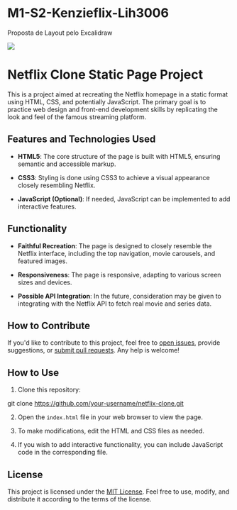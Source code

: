 # M1-S2-Kenzieflix-Lih3006

Proposta de Layout pelo Excalidraw

<img src="https://i.imgur.com/NId1Vun.png">

# Netflix Clone Static Page Project



This is a project aimed at recreating the Netflix homepage in a static format using HTML, CSS, and potentially JavaScript. The primary goal is to practice web design and front-end development skills by replicating the look and feel of the famous streaming platform.

## Features and Technologies Used

- **HTML5**: The core structure of the page is built with HTML5, ensuring semantic and accessible markup.

- **CSS3**: Styling is done using CSS3 to achieve a visual appearance closely resembling Netflix.

- **JavaScript (Optional)**: If needed, JavaScript can be implemented to add interactive features.

## Functionality

- **Faithful Recreation**: The page is designed to closely resemble the Netflix interface, including the top navigation, movie carousels, and featured images.

- **Responsiveness**: The page is responsive, adapting to various screen sizes and devices.

- **Possible API Integration**: In the future, consideration may be given to integrating with the Netflix API to fetch real movie and series data.

## How to Contribute

If you'd like to contribute to this project, feel free to [open issues](link_to_issues), provide suggestions, or [submit pull requests](link_to_pull_requests). Any help is welcome!

## How to Use

1. Clone this repository:

git clone https://github.com/your-username/netflix-clone.git

2. Open the `index.html` file in your web browser to view the page.

3. To make modifications, edit the HTML and CSS files as needed.

4. If you wish to add interactive functionality, you can include JavaScript code in the corresponding file.

## License

This project is licensed under the [MIT License](license_link). Feel free to use, modify, and distribute it according to the terms of the license.

